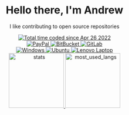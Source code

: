 <div align="center">
  <h1>Hello there, I'm Andrew</h1>
  <p>I like contributing to open source repositories</p>
  <a href="https://wakatime.com/@9797ee4f-4108-45bb-8fc2-b36b9c1a1c89"><img src="https://wakatime.com/badge/user/9797ee4f-4108-45bb-8fc2-b36b9c1a1c89.svg?style=for-the-badge" alt="Total time coded since Apr 26 2022" /></a>
  <br>
  <a href="https://paypal.me/novialriptide"><img src="https://img.shields.io/badge/PayPal-00457C?style=for-the-badge&logo=paypal&logoColor=white" alt="PayPal">
  <a href="https://bitbucket.org/novialriptide/"><img src="https://img.shields.io/badge/Bitbucket-0747a6?style=for-the-badge&logo=bitbucket&logoColor=white" alt="BitBucket">
  <a href="https://gitlab.com/novial"><img src="https://img.shields.io/badge/GitLab-330F63?style=for-the-badge&logo=gitlab&logoColor=white" alt="GitLab">
  <br>
  <img src="https://img.shields.io/badge/Windows-0078D6?style=for-the-badge&logo=windows&logoColor=white" alt="Windows">
  <img src="https://img.shields.io/badge/Ubuntu-E95420?style=for-the-badge&logo=ubuntu&logoColor=white" alt="Ubuntu">
  <img src="https://img.shields.io/badge/lenovo%20laptop-E2231A?style=for-the-badge&logo=acer&logoColor=white" alt="Lenovo Laptop">
  <br>
  <img src="https://github-readme-stats.vercel.app/api?username=novialriptide&show_icons=true&include_all_commits=true&count_private=true&bg_color=ffffff00&text_color=718096&hide_border=true" height="150" alt="stats">
  <img src="https://github-readme-stats.vercel.app/api/top-langs/?username=novialriptide&layout=compact&langs_count=10&bg_color=ffffff00&text_color=718096&hide_border=true" height="150" alt="most_used_langs">
</div>
